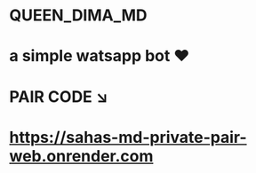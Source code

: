 # QUEEN_DIMA_MD
# a simple watsapp bot  ❤


# PAIR CODE ↘


# https://sahas-md-private-pair-web.onrender.com


